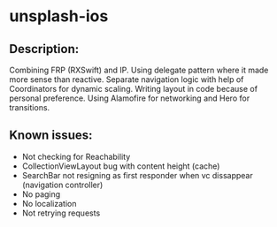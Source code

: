 # unsplash-ios

## Description:

Combining FRP (RXSwift) and IP. Using delegate pattern where it made more sense than reactive. Separate navigation logic with help of Coordinators for dynamic scaling. Writing layout in code because of personal preference. Using Alamofire for networking and Hero for transitions. 

## Known issues:

- Not checking for Reachability
- CollectionViewLayout bug with content height (cache)
- SearchBar not resigning as first responder when vc dissappear (navigation controller)
- No paging
- No localization
- Not retrying requests
